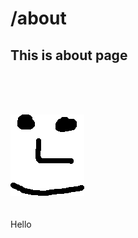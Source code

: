 # /about


## This is about page </br>
</br>
</br>
</br>

![me](https://raw.githubusercontent.com/miroslavkurka/miroslavkurka.github.io/master/profilepic.png)
</br>
</br>
</br>
Hello 
